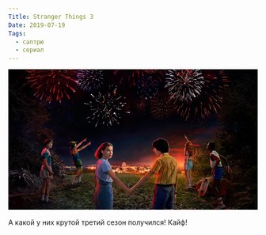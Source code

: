 ```yaml
---
Title: Stranger Things 3
Date: 2019-07-19
Tags:
  - саптрю
  - сериал
---
```


![Stranger Things 3](images/stranger-things-3.png)

А какой у них крутой третий сезон получился! Кайф!